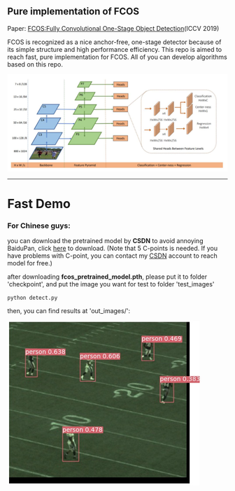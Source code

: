 ## Pure implementation of FCOS
Paper: [FCOS:Fully Convolutional One-Stage Object Detection](https://openaccess.thecvf.com/content_ICCV_2019/papers/Tian_FCOS_Fully_Convolutional_One-Stage_Object_Detection_ICCV_2019_paper.pdf)(ICCV 2019)

FCOS is recognized as a nice anchor-free, one-stage detector because of its simple structure and high performance efficiency. This repo is aimed to reach fast, pure implementation for FCOS. All of you can develop algorithms based on this repo.

![imgs](https://github.com/leviome/fcos_pure/blob/main/assets/FCOS.jpg)

---
# Fast Demo
### For Chinese guys:
you can download the pretrained model by **CSDN** to avoid annoying BaiduPan, click [here](https://download.csdn.net/download/leviopku/13125465) to download.
(Note that 5 C-points is needed. If you have problems with C-point, you can contact my [CSDN](https://muzhan.blog.csdn.net) account to reach model for free.)

after downloading **fcos_pretrained_model.pth**, please put it to folder 'checkpoint', and put the image you want for test to folder 'test_images'
```text
python detect.py
```
then, you can find results at 'out_images/':

![imgs](https://github.com/leviome/fcos_pure/blob/main/out_images/t1.jpg)
